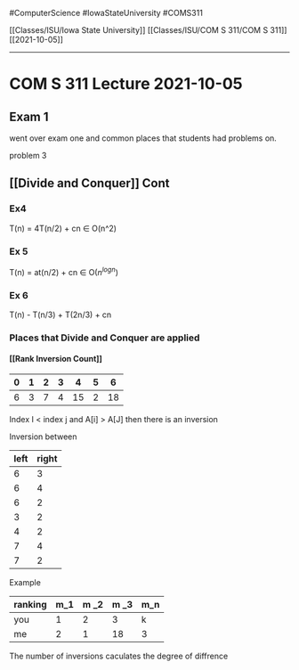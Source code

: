 #ComputerScience  #IowaStateUniversity #COMS311 


[[Classes/ISU/Iowa State University]] [[Classes/ISU/COM S 311/COM S 311]] [[2021-10-05]]

---

# COM S 311 Lecture 2021-10-05

## Exam 1

went over exam one and common places that students had problems on.

problem 3

## [[Divide and Conquer]] Cont


### Ex4

T(n)  = 4T(n/2) + cn
$\in$ O(n^2)

### Ex 5

T(n) = at(n/2) + cn $\in$ O($n^{log n}$)

### Ex 6

T(n) - T(n/3) + T(2n/3) + cn

### Places that Divide and Conquer are applied 

#### [[Rank Inversion Count]]

| 0   | 1   | 2   | 3   | 4   | 5   | 6   |
| --- | --- | --- | --- | --- | --- | --- |
| 6   | 3   | 7   | 4   | 15  | 2   | 18  |

Index I < index j and A[i] > A[J] then there is an inversion

Inversion between

| left | right |
| ---- | ----- |
| 6    | 3     |
| 6    | 4     |
| 6    | 2     |
| 3    | 2     |
| 4    | 2     |
| 7    | 4     |
| 7    | 2     |


Example

| ranking | m_1 | m _2 | m _3 | m_n |
| ------- | --- | ---- | ---- | --- |
| you     | 1   | 2    | 3    | k   |
| me      | 2   | 1    | 18   | 3   |

The number of inversions caculates the degree of diffrence